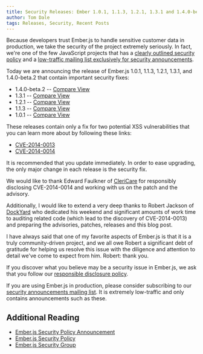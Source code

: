 ```yaml
---
title: Security Releases: Ember 1.0.1, 1.1.3, 1.2.1, 1.3.1 and 1.4.0-beta.2 Released
author: Tom Dale
tags: Releases, Security, Recent Posts
---
```


Because developers trust Ember.js to handle sensitive customer data in
production, we take the security of the project extremely seriously.  In
fact, we're one of the few JavaScript projects that has a [clearly
outlined security policy](http://emberjs.com/security/) and a
[low-traffic mailing list exclusively for security
announcements](https://groups.google.com/forum/#!forum/ember-security).

Today we are announcing the release of Ember.js 1.0.1, 1.1.3, 1.2.1,
1.3.1, and 1.4.0-beta.2 that contain important security fixes:

* 1.4.0-beta.2 -- [Compare View](https://github.com/emberjs/ember.js/compare/v1.4.0-beta.1...v1.4.0-beta.2)
* 1.3.1 -- [Compare View](https://github.com/emberjs/ember.js/compare/v1.3.0...v1.3.1)
* 1.2.1 -- [Compare View](https://github.com/emberjs/ember.js/compare/v1.2.0...v1.2.1)
* 1.1.3 -- [Compare View](https://github.com/emberjs/ember.js/compare/v1.1.2...v1.1.3)
* 1.0.1 -- [Compare View](https://github.com/emberjs/ember.js/compare/v1.0.0...v1.0.1)

These releases contain only a fix for two potential XSS vulnerabilities
that you can learn more about by following these links:

* [CVE-2014-0013](https://groups.google.com/forum/#!topic/ember-security/2kpXXCxISS4)
* [CVE-2014-0014](https://groups.google.com/forum/#!topic/ember-security/PSE4RzTi6l4)

It is recommended that you update immediately. In order to ease
upgrading, the only major change in each release is the security fix.

We would like to thank Edward Faulkner of [CleriCare](http://clericare.com/)
for responsibly disclosing CVE-2014-0014 and working with us on the patch
and the advisory.

Additionally, I would like to extend a very deep thanks to Robert
Jackson of [DockYard](http://dockyard.com/) who dedicated his weekend
and significant amounts of work time to auditing related code (which
lead to the discovery of CVE-2014-0013) and preparing the advisories,
patches, releases and this blog post.

I have always said that one of my favorite aspects of Ember.js is that
it is a truly community-driven project, and we all owe Robert a
significant debt of gratitude for helping us resolve this issue with the
diligence and attention to detail we've come to expect from him. Robert:
thank you.

If you discover what you believe may be a security issue in Ember.js, we
ask that you follow our [responsible disclosure
policy](http://emberjs.com/security/).

If you are using Ember.js in production, please consider subscribing to
our [security announcements mailing
list](https://groups.google.com/forum/#!forum/ember-security).  It is
extremely low-traffic and only contains announcements such as these.

## Additional Reading

* [Ember.js Security Policy Announcement](http://emberjs.com/blog/2013/04/05/announcing-the-ember-security-policy.html)
* [Ember.js Security Policy](http://emberjs.com/security/)
* [Ember.js Security Group](https://groups.google.com/forum/#!forum/ember-security)
